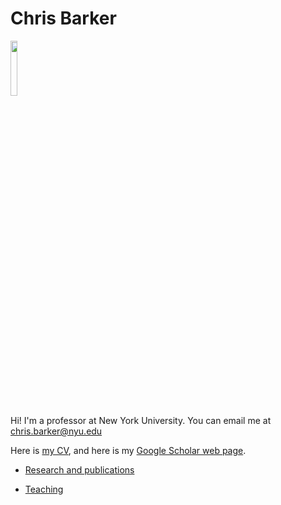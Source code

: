 # Chris Barker 

<img src="https://cb125.github.io/docs/assets/images/barker-2023.jpg" width="15%">

Hi!  I'm a professor at New York University.  You can email me at chris.barker@nyu.edu

Here is [my CV](barker-cv.pdf), and here is my [Google Scholar web page](https://scholar.google.com/citations?user=LnwVXPIAAAAJ).

* [Research and publications](research.md)

* [Teaching](teaching.md)

